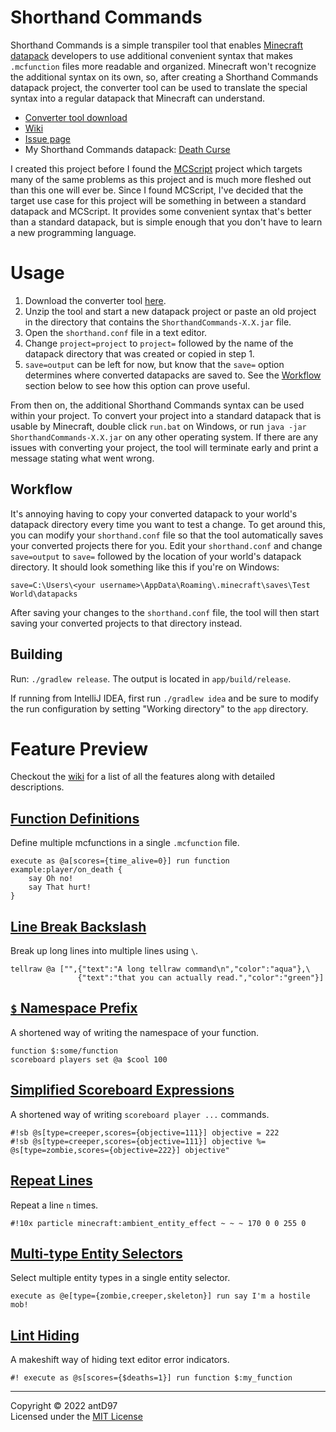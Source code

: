 # Shorthand Commands

<!-- [![GitHub release](https://img.shields.io/github/downloads/antD97/ShorthandCommands/v1.0/total)](https://github.com/antD97/ShorthandCommands/releases/tag/v1.0) -->

Shorthand Commands is a simple transpiler tool that enables [Minecraft](https://minceraft.net/)
[datapack](https://minecraft.fandom.com/wiki/Data_pack) developers to use additional convenient
syntax that makes `.mcfunction` files more readable and organized. Minecraft won't recognize the
additional syntax on its own, so, after creating a Shorthand Commands datapack project, the
converter tool can be used to translate the special syntax into a regular datapack that Minecraft
can understand.

- [Converter tool download](https://github.com/antD97/ShorthandCommands/releases/tag/v1.0)
- [Wiki](https://github.com/antD97/ShorthandCommands/wiki)
- [Issue page](https://github.com/antD97/ShorthandCommands/issues)
- My Shorthand Commands datapack: [Death Curse](https://github.com/antD97/DeathCurse)

I created this project before I found the [MCScript](https://github.com/Stevertus/mcscript) project
which targets many of the same problems as this project and is much more fleshed out than this one
will ever be. Since I found MCScript, I've decided that the target use case for this project will be
something in between a standard datapack and MCScript. It provides some convenient syntax that's
better than a standard datapack, but is simple enough that you don't have to learn a new programming
language.

# Usage

1. Download the converter tool
   [here](https://github.com/antD97/ShorthandCommands/releases/tag/v1.0).
2. Unzip the tool and start a new datapack project or paste an old project in the directory that
   contains the `ShorthandCommands-X.X.jar` file.
3. Open the `shorthand.conf` file in a text editor.
4. Change `project=project` to `project=` followed by the name of the datapack directory that was
   created or copied in step 1.
5. `save=output` can be left for now, but know that the `save=` option determines where converted
   datapacks are saved to. See the [Workflow](#Workflow) section below to see how this option can
   prove useful.

From then on, the additional Shorthand Commands syntax can be used within your project. To convert
your project into a standard datapack that is usable by Minecraft, double click `run.bat` on
Windows, or run `java -jar ShorthandCommands-X.X.jar` on any other operating system. If there are
any issues with converting your project, the tool will terminate early and print a message stating
what went wrong.

## Workflow

It's annoying having to copy your converted datapack to your world's datapack directory every time
you want to test a change. To get around this, you can modify your `shorthand.conf` file so that the
tool automatically saves your converted projects there for you. Edit your `shorthand.conf` and
change `save=output` to `save=` followed by the location of your world's datapack directory. It
should look something like this if you're on Windows:

`save=C:\Users\<your username>\AppData\Roaming\.minecraft\saves\Test World\datapacks`

After saving your changes to the `shorthand.conf` file, the tool will then start saving your
converted projects to that directory instead.

## Building

Run: `./gradlew release`. The output is located in `app/build/release`.

If running from IntelliJ IDEA, first run `./gradlew idea` and be sure to modify the run
configuration by setting "Working directory" to the `app` directory.

# Feature Preview

Checkout the [wiki](https://github.com/antD97/ShorthandCommands/wiki) for a list of all the features
along with detailed descriptions.

## [Function Definitions](https://github.com/antD97/ShorthandCommands/wiki/Function-Definitions)

Define multiple mcfunctions in a single `.mcfunction` file.

```
execute as @a[scores={time_alive=0}] run function example:player/on_death {
    say Oh no!
    say That hurt!
}
```

## [Line Break Backslash](https://github.com/antD97/ShorthandCommands/wiki/Line-Break-Backslash)

Break up long lines into multiple lines using `\`.

```
tellraw @a ["",{"text":"A long tellraw command\n","color":"aqua"},\
               {"text":"that you can actually read.","color":"green"}]
```

## [`$` Namespace Prefix](https://github.com/antD97/ShorthandCommands/wiki/$-Namespace-Prefix)

A shortened way of writing the namespace of your function.

```
function $:some/function
scoreboard players set @a $cool 100
```

## [Simplified Scoreboard Expressions](https://github.com/antD97/ShorthandCommands/wiki/Simplified-Scoreboard-Expressions)

A shortened way of writing `scoreboard player ...` commands.

```
#!sb @s[type=creeper,scores={objective=111}] objective = 222
#!sb @s[type=creeper,scores={objective=111}] objective %= @s[type=zombie,scores={objective=222}] objective"
```

## [Repeat Lines](https://github.com/antD97/ShorthandCommands/wiki/Repeat-Lines)

Repeat a line `n` times.

```
#!10x particle minecraft:ambient_entity_effect ~ ~ ~ 170 0 0 255 0
```

## [Multi-type Entity Selectors](https://github.com/antD97/ShorthandCommands/wiki/Multi-type-Entity-Selectors)

Select multiple entity types in a single entity selector.

```
execute as @e[type={zombie,creeper,skeleton}] run say I'm a hostile mob!
```

## [Lint Hiding](https://github.com/antD97/ShorthandCommands/wiki/Lint-Hiding)

A makeshift way of hiding text editor error indicators.

```
#! execute as @s[scores={$deaths=1}] run function $:my_function
```

---
Copyright © 2022 antD97  
Licensed under the [MIT License](LICENSE)

